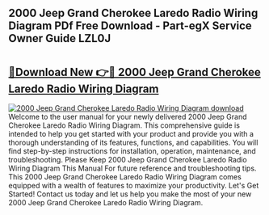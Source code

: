 ## 2000 Jeep Grand Cherokee Laredo Radio Wiring Diagram PDf Free Download - Part-egX Service Owner Guide LZL0J

# <h2><a href="http://dfqqd4.blite.top/?on=2000+Jeep+Grand+Cherokee+Laredo+Radio+Wiring+Diagram">🔗Download New 👉🔴 2000 Jeep Grand Cherokee Laredo Radio Wiring Diagram</a></h2>

[![2000 Jeep Grand Cherokee Laredo Radio Wiring Diagram download](https://i.imgur.com/lujVjoI.png)](http://dfqqd4.blite.top/?on=2000+Jeep+Grand+Cherokee+Laredo+Radio+Wiring+Diagram)
Welcome to the user manual for your newly delivered 2000 Jeep Grand Cherokee Laredo Radio Wiring Diagram. This comprehensive guide is intended to help you get started with your product and provide you with a thorough understanding of its features, functions, and capabilities. You will find step-by-step instructions for installation, operation, maintenance, and troubleshooting. Please Keep 2000 Jeep Grand Cherokee Laredo Radio Wiring Diagram This Manual For future reference and troubleshooting tips. This 2000 Jeep Grand Cherokee Laredo Radio Wiring Diagram comes equipped with a wealth of features to maximize your productivity. Let's Get Started! Contact us today and let us help you make the most of your new 2000 Jeep Grand Cherokee Laredo Radio Wiring Diagram.
